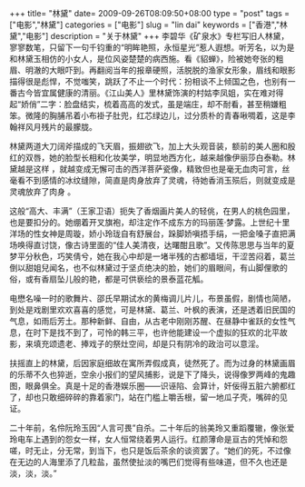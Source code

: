 +++
title= "林黛"
date= 2009-09-26T08:09:50+08:00
type = "post"
tags = ["电影","林黛"]
categories = ["电影"]
slug = "lin dai"
keywords = ["香港","林黛","电影"]
description = "关于林黛"
+++
李碧华《矿泉水》专栏写旧人林黛，寥寥数笔，只留下一句千钧重的“明眸艳照，永恒星光”惹人遐想。听芳名，以为是和林黛玉相仿的小女人，是位风姿楚楚的病西施。看《貂蝉》，险被她夸张的粗眉、明澈的大眼吓到。再翻阅当年的报章硬照，活脱脱的渔家女形象，眉线和眼影描得很是彪悍，不觉嗤笑，跳跃了不止一个时代：扮相谈不上倾国之色，也别有一番古今皆宜属健康的清丽。《江山美人》里林黛饰演的村姑李凤姐，实在难对得起“娇俏”二字：脸盘结实，梳着高高的发式，虽是端庄，却不耐看，甚至稍嫌粗笨。微隆的胸脯吊着小布褂子肚兜，红芯绿边儿，过分质朴的青春啾啁着，这是李翰祥风月残片的最朦胧。

林黛两道大刀阔斧描成的飞天眉，振翅欲飞，加上大头观音装，额前的美人圈和殷红的双唇，她的脸型长相和化妆美学，明显地西方化，越来越像伊丽莎白泰勒。林黛越是这样 ，就越变成无懈可击的西洋菩萨瓷像，精致但也是毫无血肉可言，丝毫看不到感情的冰纹缝隙，简直是肉身放弃了灵魂，待她香消玉殒后，则就变成是灵魂放弃了肉身 。
<!--more-->
这般“高大、丰满”（王家卫语）扼失了香烟画片美人的轻佻，在男人的桃色园里，也是要扣分的。她绷着开叉旗袍，却注定作不成东方的玛丽莲·梦露。上世纪十里洋场的性女神是周璇，娇小玲珑自有舒展台，跺脚娇嗔捂手绢，一把金嗓子直把满场唤得直讨饶，像古诗里面的“佳人美清夜，达曙酣且歌”。又传陈思思与当年的夏梦平分秋色，巧笑倩兮，她在我心中却是一堵半残的古都墙垣，干涩苦闷着，葛兰倒以甜姐兒闻名，也不似林黛过于坚贞绝决的脸，她们的眉眼间，有山脚俚歌的俗，或有香扇坠儿般的艳，都是可供亵绘的景泰蓝花觚。

电懋名噪一时的歌舞片、邵氏早期试水的黄梅调儿片儿，布景虽假，剧情也简陋，到处是戏剧里欢欢喜喜的感觉，可是林黛、葛兰、叶枫的表演，还是透着旧民国的气息，如雨后芳土。那种新鲜、自由，从古老中刚刚苏醒、在昼静中雀跃的女性气息，在时下是找不到了，可怜的韩三平，也许他能建设一个虚拟的狂欢的北平故影，来填充颂遗老、捧戏子的祭灶空间，却是只有阴冷的政治可以意淫。

扶摇直上的林黛，后因家庭细故在寓所弄假成真，徒然死了。而为过身的林黛画眉的乐蒂不久也猝逝，空余小报们的望风捕影，说是下了降头，说得像罗两峰的鬼趣图，眼鼻俱全。真是十足的香港娱乐圈——识诬陷、会算计，奸佞得五脏六腑都红了，却也只敢细碎碎的靠着家门，站在门槛上嚼舌根，留一地瓜子壳，嘴碎的见证。

二十年前，名伶阮玲玉因“人言可畏”自杀。二十年后的翁美玲又重蹈覆辙，像张爱玲电车上遇到的怨女一样，女人恒常绕着男人运行。红颜薄命是亘古的凭悼和怨嗟，时无止，分无常，到当下，也只是饭后茶余的谈资罢了。“她们的死，不过像在无边的人海里添了几粒盐，虽然使扯淡的嘴巴们觉得有些味道，但不久也还是淡，淡，淡。”

